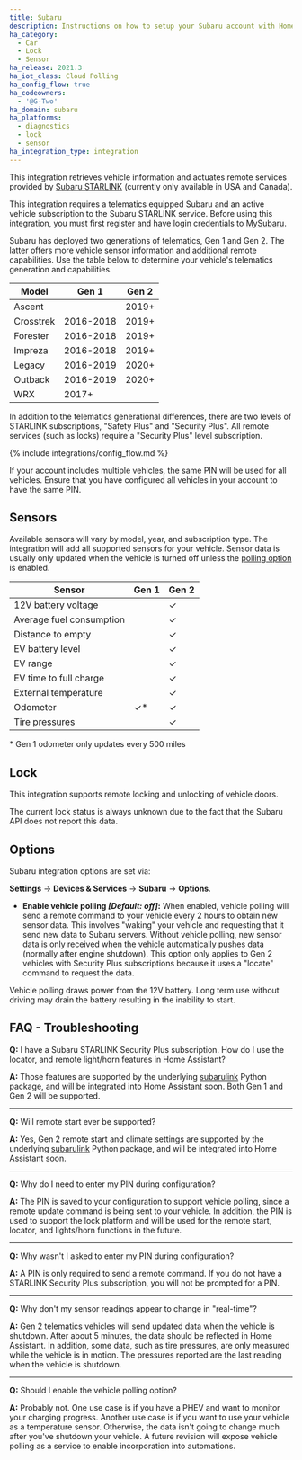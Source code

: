 ```yaml
---
title: Subaru
description: Instructions on how to setup your Subaru account with Home Assistant.
ha_category:
  - Car
  - Lock
  - Sensor
ha_release: 2021.3
ha_iot_class: Cloud Polling
ha_config_flow: true
ha_codeowners:
  - '@G-Two'
ha_domain: subaru
ha_platforms:
  - diagnostics
  - lock
  - sensor
ha_integration_type: integration
---
```


This integration retrieves vehicle information and actuates remote services provided by [Subaru STARLINK](https://www.subaru.com/engineering/starlink/safety-security.html) (currently only available in USA and Canada).

This integration requires a telematics equipped Subaru and an active vehicle subscription to the Subaru STARLINK service. Before using this integration, you must first register and have login credentials to [MySubaru](https://www.mysubaru.com).

Subaru has deployed two generations of telematics, Gen 1 and Gen 2. The latter offers more vehicle sensor information and additional remote capabilities. Use the table below to determine your vehicle's telematics generation and capabilities.

| Model     | Gen 1     | Gen 2 |
|-----------|-----------|-------|
| Ascent    |           | 2019+ |
| Crosstrek | 2016-2018 | 2019+ |
| Forester  | 2016-2018 | 2019+ |
| Impreza   | 2016-2018 | 2019+ |
| Legacy    | 2016-2019 | 2020+ |
| Outback   | 2016-2019 | 2020+ |
| WRX       | 2017+     |       |

In addition to the telematics generational differences, there are two levels of STARLINK subscriptions, "Safety Plus" and "Security Plus". All remote services (such as locks) require a "Security Plus" level subscription.

{% include integrations/config_flow.md %}

<p class='note'>
If your account includes multiple vehicles, the same PIN will be used for all vehicles. Ensure that you have configured all vehicles in your account to have the same PIN.
</p>

## Sensors

Available sensors will vary by model, year, and subscription type. The integration will add all supported sensors for your vehicle. Sensor data is usually only updated when the vehicle is turned off unless the [polling option](#options) is enabled.

| Sensor                   | Gen 1   | Gen 2   |
|--------------------------|---------|---------|
| 12V battery voltage      |         | &check; |
| Average fuel consumption |         | &check; |
| Distance to empty        |         | &check; |
| EV battery level         |         | &check; |
| EV range                 |         | &check; |
| EV time to full charge   |         | &check; |
| External temperature     |         | &check; |
| Odometer                 | &check;*| &check; |
| Tire pressures           |         | &check; |

\* Gen 1 odometer only updates every 500 miles <br>

## Lock

This integration supports remote locking and unlocking of vehicle doors. 
<p class='note'>
The current lock status is always unknown due to the fact that the Subaru API does not report this data.
</p>

## Options

Subaru integration options are set via:

**Settings** -> **Devices & Services** -> **Subaru** -> **Options**.

- **Enable vehicle polling *[Default: off]*:** When enabled, vehicle polling will send a remote command to your vehicle every 2 hours to obtain new sensor data. This involves "waking" your vehicle and requesting that it send new data to Subaru servers. Without vehicle polling, new sensor data is only received when the vehicle automatically pushes data (normally after engine shutdown). This option only applies to Gen 2 vehicles with Security Plus subscriptions because it uses a "locate" command to request the data.

<p class='note warning'>
Vehicle polling draws power from the 12V battery. Long term use without driving may drain the battery resulting in the inability to start.
</p>

## FAQ - Troubleshooting

**Q:** I have a Subaru STARLINK Security Plus subscription. How do I use the locator, and remote light/horn features in Home Assistant?

**A:** Those features are supported by the underlying [subarulink](https://github.com/G-Two/subarulink) Python package, and will be integrated into Home Assistant soon. Both Gen 1 and Gen 2 will be supported.

---

**Q:** Will remote start ever be supported?

**A:** Yes, Gen 2 remote start and climate settings are supported by the underlying [subarulink](https://github.com/G-Two/subarulink) Python package, and will be integrated into Home Assistant soon.

---
**Q:** Why do I need to enter my PIN during configuration?

**A:** The PIN is saved to your configuration to support vehicle polling, since a remote update command is being sent to your vehicle. In addition, the PIN is used to support the lock platform and will be used for the remote start, locator, and lights/horn functions in the future.

---

**Q:** Why wasn't I asked to enter my PIN during configuration?

**A:** A PIN is only required to send a remote command. If you do not have a STARLINK Security Plus subscription, you will not be prompted for a PIN.

---

**Q:** Why don't my sensor readings appear to change in "real-time"?

**A:** Gen 2 telematics vehicles will send updated data when the vehicle is shutdown. After about 5 minutes, the data should be reflected in Home Assistant. In addition, some data, such as tire pressures, are only measured while the vehicle is in motion. The pressures reported are the last reading when the vehicle is shutdown.

---

**Q:** Should I enable the vehicle polling option?

**A:** Probably not. One use case is if you have a PHEV and want to monitor your charging progress. Another use case is if you want to use your vehicle as a temperature sensor. Otherwise, the data isn't going to change much after you've shutdown your vehicle. A future revision will expose vehicle polling as a service to enable incorporation into automations.
